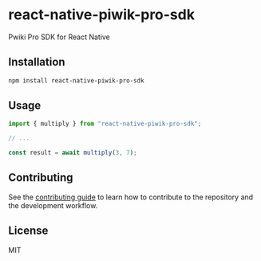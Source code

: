 # react-native-piwik-pro-sdk

Pwiki Pro SDK for React Native

## Installation

```sh
npm install react-native-piwik-pro-sdk
```

## Usage

```js
import { multiply } from "react-native-piwik-pro-sdk";

// ...

const result = await multiply(3, 7);
```

## Contributing

See the [contributing guide](CONTRIBUTING.md) to learn how to contribute to the repository and the development workflow.

## License

MIT
